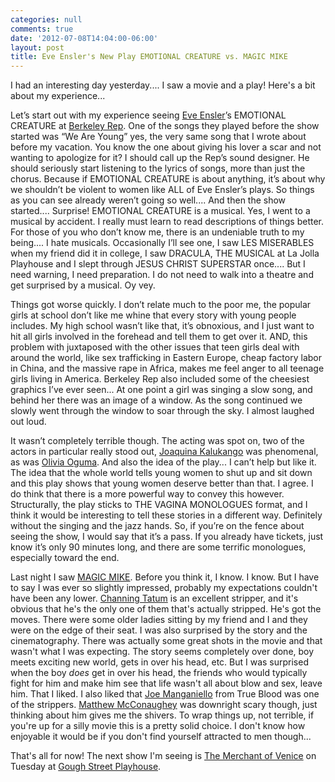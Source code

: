 ```yaml
---
categories: null
comments: true
date: '2012-07-08T14:04:00-06:00'
layout: post
title: Eve Ensler's New Play EMOTIONAL CREATURE vs. MAGIC MIKE
---
```


I had an interesting day yesterday.... I saw a movie and a play! Here's a bit about my experience...

Let’s start out with my experience seeing [Eve Ensler](http://www.vday.org/about/more-about/eveensler)’s EMOTIONAL CREATURE at [Berkeley Rep](http://www.berkeleyrep.org/). One of the songs they played before the show started was “We Are Young” yes, the very same song that I wrote about before my vacation. You know the one about giving his lover a scar and not wanting to apologize for it? I should call up the Rep’s sound designer. He should seriously start listening to the lyrics of songs, more than just the chorus. Because if EMOTIONAL CREATURE is about anything, it’s about why we shouldn’t be violent to women like ALL of Eve Ensler’s plays. So things as you can see already weren’t going so well.... And then the show started.... Surprise! EMOTIONAL CREATURE is a musical. Yes, I went to a musical by accident. I really must learn to read descriptions of things better. For those of you who don’t know me, there is an undeniable truth to my being.... I hate musicals. Occasionally I’ll see one, I saw LES MISERABLES when my friend did it in college, I saw DRACULA, THE MUSICAL at La Jolla Playhouse and I slept through JESUS CHRIST SUPERSTAR once.... But I need warning, I need preparation. I do not need to walk into a theatre and get surprised by a musical. Oy vey.

Things got worse quickly. I don’t relate much to the poor me, the popular girls at school don’t like me whine that every story with young people includes. My high school wasn’t like that, it’s obnoxious, and I just want to hit all girls involved in the forehead and tell them to get over it. AND, this problem with juxtaposed with the other issues that teen girls deal with around the world, like sex trafficking in Eastern Europe, cheap factory labor in China, and the massive rape in Africa, makes me feel anger to all teenage girls living in America. Berkeley Rep also included some of the cheesiest graphics I’ve ever seen... At one point a girl was singing a slow song, and behind her there was an image of a window. As the song continued we slowly went through the window to soar through the sky. I almost laughed out loud.

It wasn’t completely terrible though. The acting was spot on, two of the actors in particular really stood out, [Joaquina Kalukango](http://www.berkeleyrep.org/season/1112/ec_whoswho.asp#kalukango) was phenomenal, as was [Olivia Oguma](http://www.berkeleyrep.org/season/1112/ec_whoswho.asp#oguma). And also the idea of the play... I can’t help but like it. The idea that the whole world tells young women to shut up and sit down and this play shows that young women deserve better than that. I agree. I do think that there is a more powerful way to convey this however. Structurally, the play sticks to THE VAGINA MONOLOGUES format, and I think it would be interesting to tell these stories in a different way. Definitely without the singing and the jazz hands. So, if you’re on the fence about seeing the show, I would say that it’s a pass. If you already have tickets, just know it’s only 90 minutes long, and there are some terrific monologues, especially toward the end.

Last night I saw [MAGIC MIKE](http://magicmikemovie.warnerbros.com/). Before you think it, I know. I know. But I have to say I was ever so slightly impressed, probably my expectations couldn't have been any lower. [Channing Tatum](http://www.imdb.com/name/nm1475594/) is an excellent stripper, and it's obvious that he's the only one of them that's actually stripped. He's got the moves. There were some older ladies sitting by my friend and I and they were on the edge of their seat. I was also surprised by the story and the cinematography. There was actually some great shots in the movie and that wasn't what I was expecting. The story seems completely over done, boy meets exciting new world, gets in over his head, etc. But I was surprised when the boy *does* get in over his head, the friends who would typically fight for him and make him see that life wasn't all about blow and sex, leave him. That I liked. I also liked that [Joe Manganiello](http://www.imdb.com/name/nm0542133/) from True Blood was one of the strippers. [Matthew McConaughey](http://www.imdb.com/name/nm0000190/) was downright scary though, just thinking about him gives me the shivers. To wrap things up, not terrible, if you're up for a silly movie this is a pretty solid choice. I don't know how enjoyable it would be if you don't find yourself attracted to men though... 

That's all for now! The next show I'm seeing is [The Merchant of Venice](https://www.audience1st.com/custommade/store) on Tuesday at [Gough Street Playhouse](https://maps.google.com/maps?q=1622+Gough+St+San+Francisco&ie=UTF-8&hq=&hnear=0x808580be0522b961:0x4565598636e2caf9,1622+Gough+St,+San+Francisco,+CA+94109&gl=us&ei=VQL6T_ujNKe42gXk0oD6Bg&ved=0CAkQ8gEwAA).